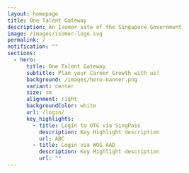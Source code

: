 ```yaml
---
layout: homepage
title: One Talent Gateway
description: An Isomer site of the Singapore Government
image: /images/isomer-logo.svg
permalink: /
notification: ""
sections:
  - hero:
      title: One Talent Gateway
      subtitle: Plan your Career Growth with us!
      background: /images/hero-banner.png
      variant: center
      size: sm
      alignment: right
      backgroundColor: white
      url: /login/
      key_highlights:
        - title: Login to OTG via SingPass
          description: Key Highlight description
          url: ABC
        - title: Login via WOG AAD
          description: Key Highlight description
          url: ""
---
```

